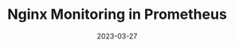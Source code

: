 ---
title: "Nginx Monitoring in Prometheus"
date: 2023-03-27
tags: [""]
dbiblogtitle: nginx-monitoring-in-prometheus
---